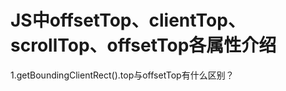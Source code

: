 JS中offsetTop、clientTop、scrollTop、offsetTop各属性介绍
====

1.getBoundingClientRect().top与offsetTop有什么区别？

